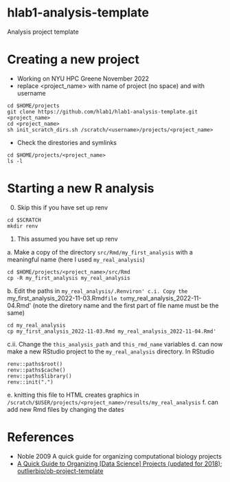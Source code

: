 # hlab1-analysis-template
Analysis project template

# Creating a new project
- Working on NYU HPC Greene November 2022
- replace <project_name> with name of project (no space) and <username> with username
```
cd $HOME/projects
git clone https://github.com/hlab1/hlab1-analysis-template.git <project_name>
cd <project_name>
sh init_scratch_dirs.sh /scratch/<username>/projects/<project_name>
```
- Check the direstories and symlinks
```
cd $HOME/projects/<project_name>
ls -l 
```

# Starting a new R analysis 
0. Skip this if you have set up renv
```
cd $SCRATCH
mkdir renv
```
1. This assumed you have set up renv 

  a. Make a copy of the directory `src/Rmd/my_first_analysis` with a meaningful name (here I used `my_real_analysis`)
```
cd $HOME/projects/<project_name>/src/Rmd
cp -R my_first_analysis my_real_analysis
```
  b. Edit the paths in `my_real_analysis/.Renviron'
  c.i. Copy the `my_first_analysis_2022-11-03.Rmd` file to `my_real_analysis_2022-11-04.Rmd' (note the diretory name and the first part of file name must be the same)
```
cd my_real_analysis
cp my_first_analysis_2022-11-03.Rmd my_real_analysis_2022-11-04.Rmd'
```
  c.ii. Change the `this_analysis_path` and `this_rmd_name` variables
  d. can now make a new RStudio project to the `my_real_analysis` directory. In RStudio
```
renv::paths$root()
renv::paths$cache()
renv::paths$library()
renv::init(".")
```
e. knitting this file to HTML creates graphics in `/scratch/$USER/projects/<project_name>/results/my_real_analysis`
f. can add new Rmd files by changing the dates


# References
- Noble 2009 A quick guide for organizing computational biology projects
- [A Quick Guide to Organizing [Data Science] Projects (updated for 2018)](https://medium.com/outlier-bio-blog/a-quick-guide-to-organizing-data-science-projects-updated-for-2016-4cbb1e6dac71); [outlierbio/ob-project-template](https://github.com/outlierbio/ob-project-template)

